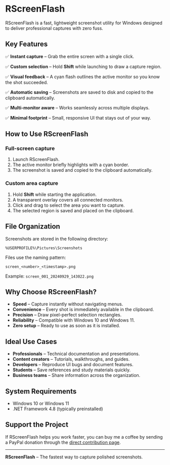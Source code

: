 # RScreenFlash

RScreenFlash is a fast, lightweight screenshot utility for Windows designed to deliver professional captures with zero fuss.

## Key Features

✅ **Instant capture** – Grab the entire screen with a single click.

✅ **Custom selection** – Hold **Shift** while launching to draw a capture region.

✅ **Visual feedback** – A cyan flash outlines the active monitor so you know the shot succeeded.

✅ **Automatic saving** – Screenshots are saved to disk and copied to the clipboard automatically.

✅ **Multi-monitor aware** – Works seamlessly across multiple displays.

✅ **Minimal footprint** – Small, responsive UI that stays out of your way.

## How to Use RScreenFlash

### Full-screen capture
1. Launch RScreenFlash.
2. The active monitor briefly highlights with a cyan border.
3. The screenshot is saved and copied to the clipboard automatically.

### Custom area capture
1. Hold **Shift** while starting the application.
2. A transparent overlay covers all connected monitors.
3. Click and drag to select the area you want to capture.
4. The selected region is saved and placed on the clipboard.

## File Organization

Screenshots are stored in the following directory:

```
%USERPROFILE%\Pictures\Screenshots
```

Files use the naming pattern:

```
screen_<number>_<timestamp>.png
```

Example: `screen_001_20240929_143022.png`

## Why Choose RScreenFlash?

- **Speed** – Capture instantly without navigating menus.
- **Convenience** – Every shot is immediately available in the clipboard.
- **Precision** – Draw pixel-perfect selection rectangles.
- **Reliability** – Compatible with Windows 10 and Windows 11.
- **Zero setup** – Ready to use as soon as it is installed.

## Ideal Use Cases

- **Professionals** – Technical documentation and presentations.
- **Content creators** – Tutorials, walkthroughs, and guides.
- **Developers** – Reproduce UI bugs and document features.
- **Students** – Save references and study materials quickly.
- **Business teams** – Share information across the organization.


## System Requirements

- Windows 10 or Windows 11
- .NET Framework 4.8 (typically preinstalled)

## Support the Project

If RScreenFlash helps you work faster, you can buy me a coffee by sending a PayPal donation through the [direct contribution page](https://www.paypal.com/donate?business=paolo.ruba.1913%40gmail.com&no_recurring=0&item_name=Support+RScreenFlash&currency_code=EUR).

---

**RScreenFlash** – The fastest way to capture polished screenshots.
